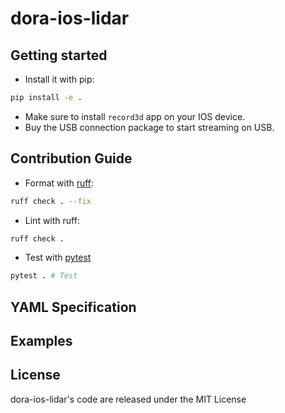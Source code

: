 # dora-ios-lidar

## Getting started

- Install it with pip:

```bash
pip install -e .
```

- Make sure to install `record3d` app on your IOS device.
- Buy the USB connection package to start streaming on USB.

## Contribution Guide

- Format with [ruff](https://docs.astral.sh/ruff/):

```bash
ruff check . --fix
```

- Lint with ruff:

```bash
ruff check .
```

- Test with [pytest](https://github.com/pytest-dev/pytest)

```bash
pytest . # Test
```

## YAML Specification

## Examples

## License

dora-ios-lidar's code are released under the MIT License
